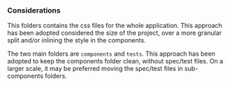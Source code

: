### Considerations

This folders contains the css files for the whole application. This approach has been adopted considered the size of the project, over a more granular split and/or inlining the style in the components.

The two main folders are `components` and `tests`. This approach has been adopted to keep the components folder clean, without spec/test files. On a larger scale, it may be preferred moving the spec/test files in sub-components folders.